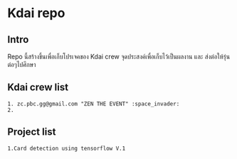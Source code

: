 # Kdai repo


## Intro
Repo นี้สร้างขึ้นเพื่อเก็บโปรเจคของ Kdai crew
จุดประสงค์เพื่อเก็บไว้เป็นผลงาน และ ส่งต่อให้รุ่นต่อๆไปศึกษา

## Kdai crew list
    1. zc.pbc.gg@gmail.com "ZEN THE EVENT" :space_invader:
    2. 

## Project list
    1.Card detection using tensorflow V.1
    

